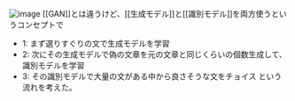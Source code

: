 
![image](https://gyazo.com/9c71f82a00db40e5beb8ea62911d9161/thumb/1000)
[[GAN]]とは違うけど、[[生成モデル]]と[[識別モデル]]を両方使うというコンセプトで
- 1: まず選りすぐりの文で生成モデルを学習
- 2: 次にその生成モデルで偽の文章を元の文章と同じくらいの個数生成して、識別モデルを学習
- 3: その識別モデルで大量の文がある中から良さそうな文をチョイス
という流れを考えた。